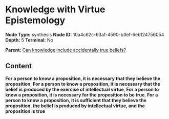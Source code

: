 # Knowledge with Virtue Epistemology

**Node Type:** synthesis
**Node ID:** 10a4c62c-63af-4590-b3ef-6eb124756054
**Depth:** 5
**Terminal:** No

**Parent:** [Can knowledge include accidentally true beliefs?](can-knowledge-include-accidentally-true-beliefs-antithesis-d0c392ed-7dff-4072-beec-7b05e5110671.md)

## Content

**For a person to know a proposition, it is necessary that they believe the proposition**, **For a person to know a proposition, it is necessary that the belief is produced by the exercise of intellectual virtue**, **For a person to know a proposition, it is necessary for the proposition to be true**, **For a person to know a proposition, it is sufficient that they believe the proposition, the belief is produced by intellectual virtue, and the proposition is true**
